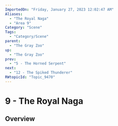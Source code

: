 ```yaml
---
ImportedOn: "Friday, January 27, 2023 12:02:47 AM"
Aliases:
  - "The Royal Naga"
  - "Area 9"
Category: "Scene"
Tags:
  - "Category/Scene"
parent:
  - "The Gray Zoo"
up:
  - "The Gray Zoo"
prev:
  - "5 - The Horned Serpent"
next:
  - "12 - The Spiked Thunderer"
RWtopicId: "Topic_9470"
---
```

# 9 - The Royal Naga
## Overview
